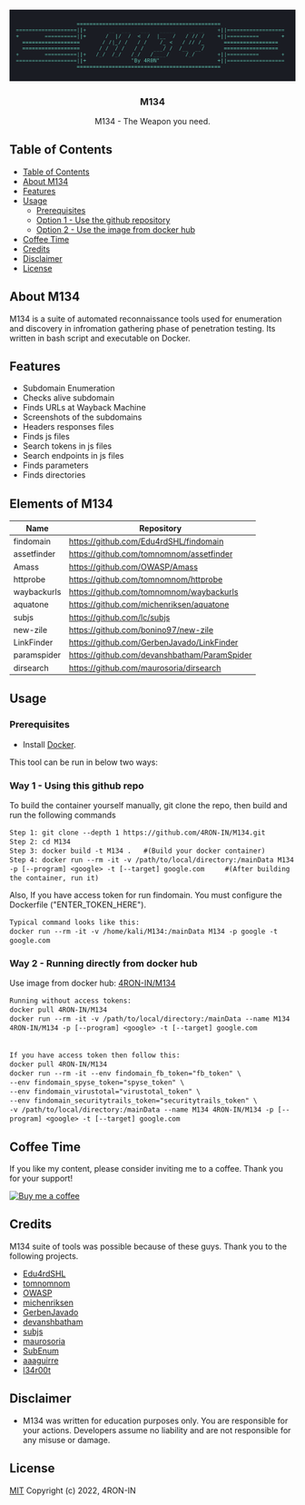 <br />
<p align="center">
  <a href="https://hub.docker.com/u/4RON-IN">
    <img
      alt="M134 -The Weapon you need."
      src="m134_logo.png"
      width="600"
    />
  </a>

  <h3 align="center">M134</h3>
</p>
<p align="center">
  M134 - The Weapon you need.
</p>

## Table of Contents

- [Table of Contents](#table-of-contents)
- [About M134](#about-M134)
- [Features](#features)
- [Usage](#usage)
  - [Prerequisites](#prerequisites)
  - [Option 1 - Use the github repository](#option-1---use-the-github-repository)
  - [Option 2 - Use the image from docker hub](#option-2---use-the-image-from-docker-hub)
- [Coffee Time](#coffee-time)
- [Credits](#credits)
- [Disclaimer](#disclaimer)
- [License](#license)

## About M134

M134 is a suite of automated reconnaissance tools used for enumeration and discovery in infromation gathering phase of penetration testing. Its written in bash script and executable on Docker.

## Features

- Subdomain Enumeration
- Checks alive subdomain
- Finds URLs at Wayback Machine
- Screenshots of the subdomains
- Headers responses files
- Finds js files
- Search tokens in js files
- Search endpoints in js files
- Finds parameters
- Finds directories


## Elements of M134

| **Name**          | **Repository**                                        |
| ----------------- | ----------------------------------------------------- |
| findomain         |  https://github.com/Edu4rdSHL/findomain               |                                     
| assetfinder       |  https://github.com/tomnomnom/assetfinder             |                                               
| Amass             |  https://github.com/OWASP/Amass                       |                                              
| httprobe          |  https://github.com/tomnomnom/httprobe                |
| waybackurls       |  https://github.com/tomnomnom/waybackurls             |
| aquatone          |  https://github.com/michenriksen/aquatone             |
| subjs             |  https://github.com/lc/subjs                          |
| new-zile          |  https://github.com/bonino97/new-zile                 |    
| LinkFinder        |  https://github.com/GerbenJavado/LinkFinder           |
| paramspider       |  https://github.com/devanshbatham/ParamSpider         |
| dirsearch         |  https://github.com/maurosoria/dirsearch              |

## Usage
### Prerequisites

- Install [Docker](https://docs.docker.com/get-docker/).

This tool can be run in below two ways:

### Way 1 - Using this github repo

To build the container yourself manually, git clone the repo, then build and run the following commands

    Step 1: git clone --depth 1 https://github.com/4RON-IN/M134.git
    Step 2: cd M134
    Step 3: docker build -t M134 .   #(Build your docker container)
    Step 4: docker run --rm -it -v /path/to/local/directory:/mainData M134 -p [--program] <google> -t [--target] google.com     #(After building the container, run it)

Also, If you have access token for run findomain. You must configure the Dockerfile ("ENTER_TOKEN_HERE").

    Typical command looks like this:
    docker run --rm -it -v /home/kali/M134:/mainData M134 -p google -t google.com
    


### Way 2 - Running directly from docker hub

Use image from docker hub: [4RON-IN/M134](https://hub.docker.com/u/4RON-IN/M134)

    Running without access tokens:
    docker pull 4RON-IN/M134
    docker run --rm -it -v /path/to/local/directory:/mainData --name M134 4RON-IN/M134 -p [--program] <google> -t [--target] google.com
    
    
    If you have access token then follow this:
    docker pull 4RON-IN/M134
    docker run --rm -it --env findomain_fb_token="fb_token" \
    --env findomain_spyse_token="spyse_token" \
    --env findomain_virustotal="virustotal_token" \
    --env findomain_securitytrails_token="securitytrails_token" \
    -v /path/to/local/directory:/mainData --name M134 4RON-IN/M134 -p [--program] <google> -t [--target] google.com


## Coffee Time

If you like my content, please consider inviting me to a coffee. Thank you for your support!

[![Buy me a coffee](https://www.buymeacoffee.com/assets/img/custom_images/orange_img.png)](https://www.buymeacoffee.com/4RON-IN)


## Credits

M134 suite of tools was possible because of these guys. Thank you to the following projects.

- [Edu4rdSHL](https://github.com/Edu4rdSHL)                                             
- [tomnomnom](https://github.com/tomnomnom/)         
- [OWASP](https://github.com/OWASP/)               
- [michenriksen](https://github.com/michenriksen/)
- [GerbenJavado](https://github.com/GerbenJavado/)
- [devanshbatham](https://github.com/devanshbatham/)
- [subjs](https://github.com/lc/subjs/)
- [maurosoria](https://github.com/maurosoria/)
- [SubEnum](https://github.com/bing0o/SubEnum)
- [aaaguirre](https://github.com/aaaguirrep/pentest)
- [l34r00t](https://github.com/l34r00t)

## Disclaimer

- M134 was written for education purposes only. You are responsible for your actions. Developers assume no liability and are not responsible for any misuse or damage.

## License

[MIT](LICENSE)
Copyright (c) 2022, 4RON-IN
